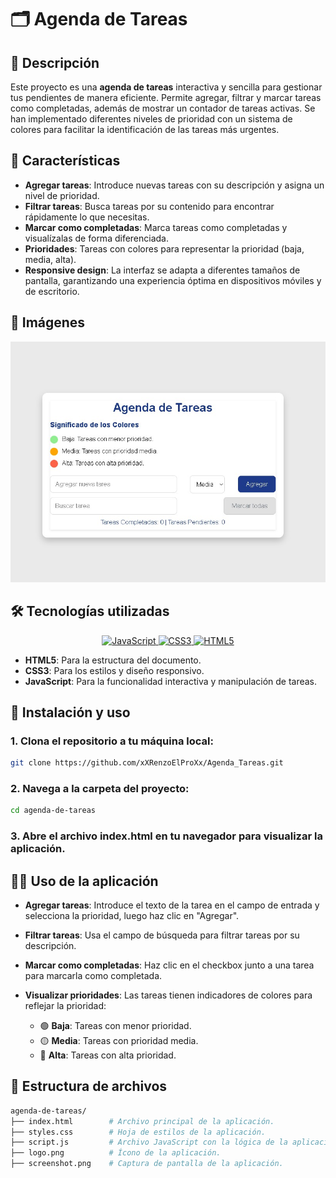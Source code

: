 # 🗂️ Agenda de Tareas
## 📖 Descripción
Este proyecto es una **agenda de tareas** interactiva y sencilla para gestionar tus pendientes de manera eficiente. Permite agregar, filtrar y marcar tareas como completadas, además de mostrar un contador de tareas activas. Se han implementado diferentes niveles de prioridad con un sistema de colores para facilitar la identificación de las tareas más urgentes.

## 🌟 Características
- **Agregar tareas**: Introduce nuevas tareas con su descripción y asigna un nivel de prioridad.
- **Filtrar tareas**: Busca tareas por su contenido para encontrar rápidamente lo que necesitas.
- **Marcar como completadas**: Marca tareas como completadas y visualízalas de forma diferenciada.
- **Prioridades**: Tareas con colores para representar la prioridad (baja, media, alta).
- **Responsive design**: La interfaz se adapta a diferentes tamaños de pantalla, garantizando una experiencia óptima en dispositivos móviles y de escritorio.

## 📸 Imágenes
![Captura de pantalla de la aplicación](./screenshot.jpeg)

## 🛠️ Tecnologías utilizadas
<p align="center">
  <a href="https://developer.mozilla.org/es/docs/Web/JavaScript" target="_blank">
    <img src="https://img.shields.io/badge/JavaScript-F7DF1E?style=for-the-badge&logo=javascript&logoColor=black" alt="JavaScript"/>
  </a>
  <a href="https://developer.mozilla.org/es/docs/Web/CSS" target="_blank">
    <img src="https://img.shields.io/badge/CSS3-1572B6?style=for-the-badge&logo=css3&logoColor=white" alt="CSS3"/>
  </a>
  <a href="https://developer.mozilla.org/es/docs/HTML/HTML5" target="_blank">
    <img src="https://img.shields.io/badge/HTML5-E34F26?style=for-the-badge&logo=html5&logoColor=white" alt="HTML5"/>
  </a>
</p>

- **HTML5**: Para la estructura del documento.
- **CSS3**: Para los estilos y diseño responsivo.
- **JavaScript**: Para la funcionalidad interactiva y manipulación de tareas.

## 🚀 Instalación y uso
### 1. Clona el repositorio a tu máquina local:
```bash
git clone https://github.com/xXRenzoElProXx/Agenda_Tareas.git
   ```
### 2. Navega a la carpeta del proyecto:
   ```bash
   cd agenda-de-tareas
   ```
### 3. Abre el archivo index.html en tu navegador para visualizar la aplicación.

## 🧑‍💻 Uso de la aplicación

- **Agregar tareas**: Introduce el texto de la tarea en el campo de entrada y selecciona la prioridad, luego haz clic en "Agregar".

- **Filtrar tareas**: Usa el campo de búsqueda para filtrar tareas por su descripción.

- **Marcar como completadas**: Haz clic en el checkbox junto a una tarea para marcarla como completada.

- **Visualizar prioridades**: Las tareas tienen indicadores de colores para reflejar la prioridad:
  - 🟢 **Baja**: Tareas con menor prioridad.
  - 🟡 **Media**: Tareas con prioridad media.
  - 🔴 **Alta**: Tareas con alta prioridad.

## 📂 Estructura de archivos
```bash
agenda-de-tareas/
├── index.html        # Archivo principal de la aplicación.
├── styles.css        # Hoja de estilos de la aplicación.
├── script.js         # Archivo JavaScript con la lógica de la aplicación.
├── logo.png          # Ícono de la aplicación.
├── screenshot.png    # Captura de pantalla de la aplicación.
```

